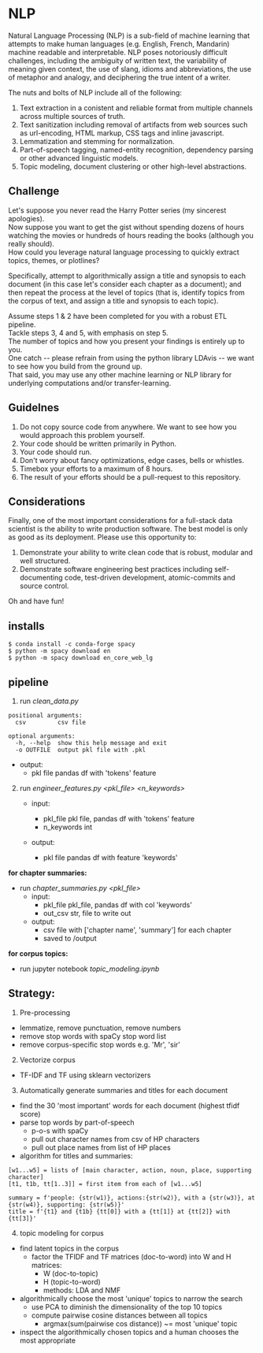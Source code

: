 # NLP

Natural Language Processing (NLP) is a sub-field of machine learning that attempts to make human languages (e.g. English, French, Mandarin) machine readable and interpretable.
NLP poses notoriously difficult challenges, including the ambiguity of written text, the variability of meaning given context, the use of slang, idioms and abbreviations, the use of metaphor and analogy, and deciphering the true intent of a writer.

The nuts and bolts of NLP include all of the following:
1. Text extraction in a conistent and reliable format from multiple channels across multiple sources of truth.
2. Text sanitization including removal of artifacts from web sources such as url-encoding, HTML markup, CSS tags and inline javascript.
3. Lemmatization and stemming for normalization.
4. Part-of-speech tagging, named-entity recognition, dependency parsing or other advanced linguistic models.
5. Topic modeling, document clustering or other high-level abstractions.

## Challenge
Let's suppose you never read the Harry Potter series (my sincerest apologies).  
Now suppose you want to get the gist without spending dozens of hours watching the movies or hundreds of hours reading the books (although you really should).  
How could you leverage natural language processing to quickly extract topics, themes, or plotlines?  

Specifically, attempt to algorithmically assign a title and synopsis to each document (in this case let's consider each chapter as a document);
and then repeat the process at the level of topics (that is, identify topics from the corpus of text, and assign a title and synopsis to each topic).

Assume steps 1 & 2 have been completed for you with a robust ETL pipeline.  
Tackle steps 3, 4 and 5, with emphasis on step 5.  
The number of topics and how you present your findings is entirely up to you.  
One catch -- please refrain from using the python library LDAvis -- we want to see how you build from the ground up.  
That said, you may use any other machine learning or NLP library for underlying computations and/or transfer-learning.

## Guidelnes

1. Do not copy source code from anywhere. We want to see how you would approach this problem yourself.
2. Your code should be written primarily in Python.
3. Your code should run.
4. Don't worry about fancy optimizations, edge cases, bells or whistles.
5. Timebox your efforts to a maximum of 8 hours.
6. The result of your efforts should be a pull-request to this repository.

## Considerations
Finally, one of the most important considerations for a full-stack data scientist is the ability to write production software. The best model is only as good as its deployment. Please use this opportunity to:

1. Demonstrate your ability to write clean code that is robust, modular and well structured.
3. Demonstrate software engineering best practices including self-documenting code, test-driven development, atomic-commits and source control.

Oh and have fun!

## installs
~~~
$ conda install -c conda-forge spacy
$ python -m spacy download en
$ python -m spacy download en_core_web_lg
~~~

## pipeline

1. run _clean_data.py_
~~~
positional arguments:
  csv         csv file

optional arguments:
  -h, --help  show this help message and exit
  -o OUTFILE  output pkl file with .pkl
~~~
  - output:
    - pkl file        pandas df with 'tokens' feature

2. run _engineer_features.py <pkl_file> <n_keywords>_
    - input:
      - pkl_file        pkl file, pandas df with 'tokens' feature
      - n_keywords      int

    - output:
      - pkl file        pandas df with feature 'keywords'

__for chapter summaries:__
  - run _chapter_summaries.py <pkl_file>_
    - input:
      - pkl_file        pkl_file, pandas df with col 'keywords'
      - out_csv         str, file to write out
    - output:
      - csv file with ['chapter name', 'summary'] for each chapter
      - saved to /output

__for corpus topics:__
  - run jupyter notebook _topic_modeling.ipynb_

## Strategy:

1. Pre-processing
  - lemmatize, remove punctuation, remove numbers
  - remove stop words with spaCy stop word list
  - remove corpus-specific stop words e.g. 'Mr', 'sir'

2. Vectorize corpus
  - TF-IDF and TF using sklearn vectorizers

3. Automatically generate summaries and titles for each document
  - find the 30 'most important' words for each document (highest tfidf score)
  - parse top words by part-of-speech
      - p-o-s with spaCy
      - pull out character names from csv of HP characters
      - pull out place names from list of HP places 
  - algorithm for titles and summaries:
~~~
[w1...w5] = lists of [main character, action, noun, place, supporting character]
[t1, t1b, tt[1..3]] = first item from each of [w1...w5]

summary = f'people: {str(w1)}, actions:{str(w2)}, with a {str(w3)}, at {str(w4)}, supporting: {str(w5)}'
title = f'{t1} and {t1b} {tt[0]} with a {tt[1]} at {tt[2]} with {tt[3]}'
~~~

4. topic modeling for corpus
  - find latent topics in the corpus
      - factor the TFIDF and TF matrices (doc-to-word) into W and H matrices:
          - W (doc-to-topic)
          - H (topic-to-word)
          - methods: LDA and NMF
  - algorithmically choose the most 'unique' topics to narrow the search
      - use PCA to diminish the dimensionality of the top 10 topics
      - compute pairwise cosine distances between all topics
          - argmax(sum(pairwise cos distance)) ~= most 'unique' topic
  - inspect the algorithmically chosen topics and a human chooses the most appropriate
